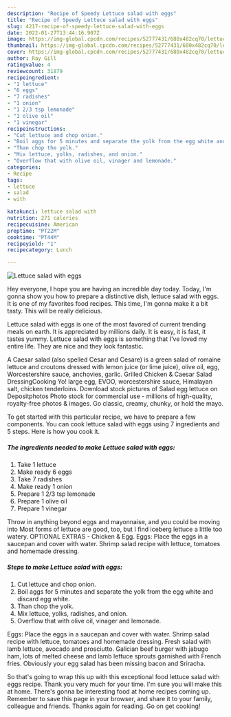 ```yaml
---
description: "Recipe of Speedy Lettuce salad with eggs"
title: "Recipe of Speedy Lettuce salad with eggs"
slug: 4217-recipe-of-speedy-lettuce-salad-with-eggs
date: 2022-01-27T13:44:16.907Z
image: https://img-global.cpcdn.com/recipes/52777431/680x482cq70/lettuce-salad-with-eggs-recipe-main-photo.jpg
thumbnail: https://img-global.cpcdn.com/recipes/52777431/680x482cq70/lettuce-salad-with-eggs-recipe-main-photo.jpg
cover: https://img-global.cpcdn.com/recipes/52777431/680x482cq70/lettuce-salad-with-eggs-recipe-main-photo.jpg
author: Ray Gill
ratingvalue: 4
reviewcount: 31879
recipeingredient:
- "1 lettuce"
- "6 eggs"
- "7 radishes"
- "1 onion"
- "1 2/3 tsp lemonade"
- "1 olive oil"
- "1 vinegar"
recipeinstructions:
- "Cut lettuce and chop onion."
- "Boil aggs for 5 minutes and separate the yolk from the egg white and discard egg white."
- "Than chop the yolk."
- "Mix lettuce, yolks, radishes, and onion."
- "Overflow that with olive oil, vinager and lemonade."
categories:
- Recipe
tags:
- lettuce
- salad
- with

katakunci: lettuce salad with 
nutrition: 271 calories
recipecuisine: American
preptime: "PT22M"
cooktime: "PT44M"
recipeyield: "1"
recipecategory: Lunch

---
```



![Lettuce salad with eggs](https://img-global.cpcdn.com/recipes/52777431/680x482cq70/lettuce-salad-with-eggs-recipe-main-photo.jpg)

Hey everyone, I hope you are having an incredible day today. Today, I'm gonna show you how to prepare a distinctive dish, lettuce salad with eggs. It is one of my favorites food recipes. This time, I'm gonna make it a bit tasty. This will be really delicious.

Lettuce salad with eggs is one of the most favored of current trending meals on earth. It is appreciated by millions daily. It is easy, it is fast, it tastes yummy. Lettuce salad with eggs is something that I've loved my entire life. They are nice and they look fantastic.

A Caesar salad (also spelled Cesar and Cesare) is a green salad of romaine lettuce and croutons dressed with lemon juice (or lime juice), olive oil, egg, Worcestershire sauce, anchovies, garlic. Grilled Chicken &amp; Caesar Salad DressingCooking Yo! large egg, EVOO, worcestershire sauce, Himalayan salt, chicken tenderloins. Download stock pictures of Salad egg lettuce on Depositphotos Photo stock for commercial use - millions of high-quality, royalty-free photos &amp; images. Go classic, creamy, chunky, or hold the mayo.


To get started with this particular recipe, we have to prepare a few components. You can cook lettuce salad with eggs using 7 ingredients and 5 steps. Here is how you cook it.

<!--inarticleads1-->

##### The ingredients needed to make Lettuce salad with eggs:

1. Take 1 lettuce
1. Make ready 6 eggs
1. Take 7 radishes
1. Make ready 1 onion
1. Prepare 1 2/3 tsp lemonade
1. Prepare 1 olive oil
1. Prepare 1 vinegar


Throw in anything beyond eggs and mayonnaise, and you could be moving into Most forms of lettuce are good, too, but I find iceberg lettuce a little too watery. OPTIONAL EXTRAS - Chicken &amp; Egg. Eggs: Place the eggs in a saucepan and cover with water. Shrimp salad recipe with lettuce, tomatoes and homemade dressing. 

<!--inarticleads2-->

##### Steps to make Lettuce salad with eggs:

1. Cut lettuce and chop onion.
1. Boil aggs for 5 minutes and separate the yolk from the egg white and discard egg white.
1. Than chop the yolk.
1. Mix lettuce, yolks, radishes, and onion.
1. Overflow that with olive oil, vinager and lemonade.


Eggs: Place the eggs in a saucepan and cover with water. Shrimp salad recipe with lettuce, tomatoes and homemade dressing. Fresh salad with lamb lettuce, avocado and prosciutto. Galician beef burger with jabugo ham, lots of melted cheese and lamb lettuce sprouts garnished with French fries. Obviously your egg salad has been missing bacon and Sriracha. 

So that's going to wrap this up with this exceptional food lettuce salad with eggs recipe. Thank you very much for your time. I'm sure you will make this at home. There's gonna be interesting food at home recipes coming up. Remember to save this page in your browser, and share it to your family, colleague and friends. Thanks again for reading. Go on get cooking!
